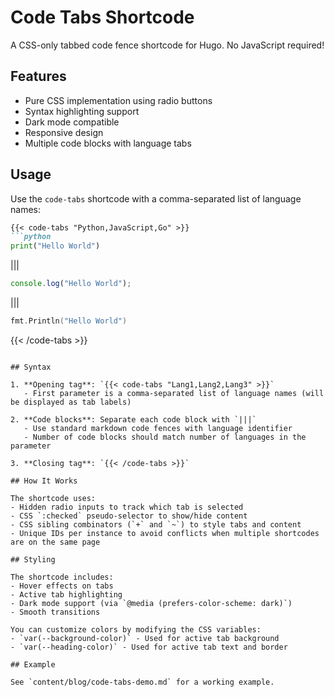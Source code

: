 # Code Tabs Shortcode

A CSS-only tabbed code fence shortcode for Hugo. No JavaScript required!

## Features

- Pure CSS implementation using radio buttons
- Syntax highlighting support
- Dark mode compatible
- Responsive design
- Multiple code blocks with language tabs

## Usage

Use the `code-tabs` shortcode with a comma-separated list of language names:

```markdown
{{< code-tabs "Python,JavaScript,Go" >}}
```python
print("Hello World")
```
|||
```javascript
console.log("Hello World");
```
|||
```go
fmt.Println("Hello World")
```
{{< /code-tabs >}}
```

## Syntax

1. **Opening tag**: `{{< code-tabs "Lang1,Lang2,Lang3" >}}`
   - First parameter is a comma-separated list of language names (will be displayed as tab labels)

2. **Code blocks**: Separate each code block with `|||`
   - Use standard markdown code fences with language identifier
   - Number of code blocks should match number of languages in the parameter

3. **Closing tag**: `{{< /code-tabs >}}`

## How It Works

The shortcode uses:
- Hidden radio inputs to track which tab is selected
- CSS `:checked` pseudo-selector to show/hide content
- CSS sibling combinators (`+` and `~`) to style tabs and content
- Unique IDs per instance to avoid conflicts when multiple shortcodes are on the same page

## Styling

The shortcode includes:
- Hover effects on tabs
- Active tab highlighting
- Dark mode support (via `@media (prefers-color-scheme: dark)`)
- Smooth transitions

You can customize colors by modifying the CSS variables:
- `var(--background-color)` - Used for active tab background
- `var(--heading-color)` - Used for active tab text and border

## Example

See `content/blog/code-tabs-demo.md` for a working example.
